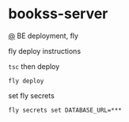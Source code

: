 # bookss-server

[@](https://bookkss.fly.dev) BE deployment, fly

fly deploy instructions

`tsc` then deploy

```
fly deploy
```

set fly secrets

```
fly secrets set DATABASE_URL=***
```
